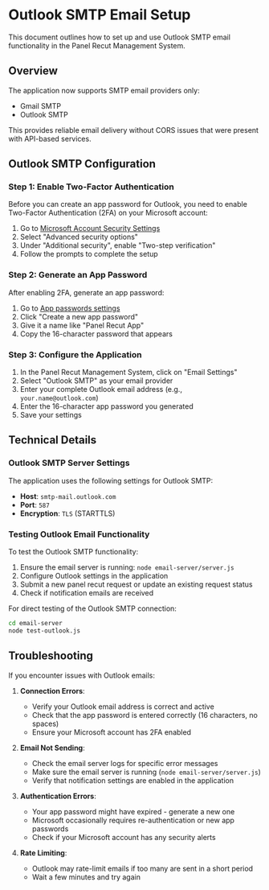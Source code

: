 # Outlook SMTP Email Setup

This document outlines how to set up and use Outlook SMTP email functionality in the Panel Recut Management System.

## Overview

The application now supports SMTP email providers only:
- Gmail SMTP
- Outlook SMTP

This provides reliable email delivery without CORS issues that were present with API-based services.

## Outlook SMTP Configuration

### Step 1: Enable Two-Factor Authentication

Before you can create an app password for Outlook, you need to enable Two-Factor Authentication (2FA) on your Microsoft account:

1. Go to [Microsoft Account Security Settings](https://account.microsoft.com/security)
2. Select "Advanced security options"
3. Under "Additional security", enable "Two-step verification"
4. Follow the prompts to complete the setup

### Step 2: Generate an App Password

After enabling 2FA, generate an app password:

1. Go to [App passwords settings](https://account.microsoft.com/security/app-passwords)
2. Click "Create a new app password"
3. Give it a name like "Panel Recut App"
4. Copy the 16-character password that appears

### Step 3: Configure the Application

1. In the Panel Recut Management System, click on "Email Settings"
2. Select "Outlook SMTP" as your email provider
3. Enter your complete Outlook email address (e.g., `your.name@outlook.com`)
4. Enter the 16-character app password you generated
5. Save your settings

## Technical Details

### Outlook SMTP Server Settings

The application uses the following settings for Outlook SMTP:

- **Host**: `smtp-mail.outlook.com`
- **Port**: `587`
- **Encryption**: `TLS` (STARTTLS)

### Testing Outlook Email Functionality

To test the Outlook SMTP functionality:

1. Ensure the email server is running: `node email-server/server.js`
2. Configure Outlook settings in the application
3. Submit a new panel recut request or update an existing request status
4. Check if notification emails are received

For direct testing of the Outlook SMTP connection:

```bash
cd email-server
node test-outlook.js
```

## Troubleshooting

If you encounter issues with Outlook emails:

1. **Connection Errors**:
   - Verify your Outlook email address is correct and active
   - Check that the app password is entered correctly (16 characters, no spaces)
   - Ensure your Microsoft account has 2FA enabled

2. **Email Not Sending**:
   - Check the email server logs for specific error messages
   - Make sure the email server is running (`node email-server/server.js`)
   - Verify that notification settings are enabled in the application

3. **Authentication Errors**:
   - Your app password might have expired - generate a new one
   - Microsoft occasionally requires re-authentication or new app passwords
   - Check if your Microsoft account has any security alerts

4. **Rate Limiting**:
   - Outlook may rate-limit emails if too many are sent in a short period
   - Wait a few minutes and try again

